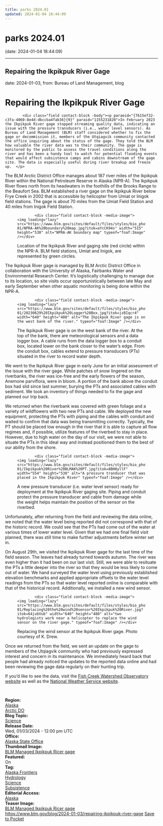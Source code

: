 ```yaml
---
title: parks 2024.01
updated: 2024-01-04 18:44:09
---
```


# parks 2024.01

(date: 2024-01-04 18:44:09)

---

## Repairing the Ikpikpuk River Gage

date: 2024-01-03, from: Bureau of Land Management, blog

<div class="field contact-block -title"><h1>Repairing the Ikpikpuk River Gage</h1></div>
      




  

            <div class="field contact-block -body"><p paraeid="{7615ef32-c3fa-4060-8e4d-dbccba4fab36}{9}" paraid="1155231820">In February 2023 the Ikpikpuk River gage stopped streaming quality data, indicating an issue with the pressure transducers (i.e., water level sensors). As Bureau of Land Management (BLM) staff considered whether to fix the gage or decommission it, members of the Utqiagvik community contacted the office inquiring about the status of the gage. They told the BLM how valuable the river data was to their community. The gage is monitored by the public to assess the travel conditions along the river and has been a handy tool to watch for potential flooding events that would affect subsistence camps and cabins downstream of the gage site. The data is especially useful during river breakup and freeze up.  </p>

<p paraeid="{577b156c-8d0c-47df-ba9a-a665d6e76d55}{212}" paraid="1260451055">The BLM Arctic District Office manages about 187 river miles of the Ikpikpuk River within the National Petroleum Reserve in Alaska (NPR-A). The Ikpikpuk River flows north from its headwaters in the foothills of the Brooks Range to the Beaufort Sea. BLM established a river gage on the Ikpikpuk River below Frye Creek in 2002 that is accessible by helicopter from Umiat or Inigok field stations. The gage is about 70 miles from the Umiat Field Station and 40 miles from Inigok Field Station. </p>

<figure role="group"><div data-embed-button="embed_image" data-entity-embed-display="view_mode:media.wysiwyg_embed" data-entity-type="media" data-entity-uuid="cb37263b-e3a3-4281-b088-01dc3232d360" data-langcode="en" data-entity-embed-display-settings="[]" class="embedded-entity"><div>
  
  




  

            <div class="field contact-block -media-image">  <img loading="lazy" src="https://www.blm.gov/sites/default/files/styles/bio_photo/public/images/2024-01/NPRA-AK%20boundary%20map.jpg?itok=aYcCK94s" width="515" height="530" alt="NPRA-AK boundary map" typeof="foaf:Image" /></div>
      
</div>
</div>
<figcaption>Location of the Ikpikpuk River and gaging site (red circle) within the NPR-A. BLM field stations, Umiat and Inigok, are represented by green circles.</figcaption></figure><p paraeid="{a1a53f25-7c48-4975-a251-b6fde374a811}{21}" paraid="1866066542">The Ikpikpuk River gage is managed by BLM Arctic District Office in collaboration with the University of Alaska, Fairbanks Water and Environmental Research Center. It’s logistically challenging to manage due to its location, so site visits occur opportunistically between late May and early September when other aquatic monitoring is being done within the NPR-A.</p>

<figure role="group"><div data-embed-button="embed_image" data-entity-embed-display="view_mode:media.wysiwyg_embed" data-entity-type="media" data-entity-uuid="c6c73755-2031-4c30-8ef5-296197753b6d" data-langcode="en" data-entity-embed-display-settings="[]" class="embedded-entity"><div>
  
  




  

            <div class="field contact-block -media-image">  <img loading="lazy" src="https://www.blm.gov/sites/default/files/styles/bio_photo/public/images/2024-01/20230629%20Ikpikpuk%20Logger%20Box.jpg?itok=jzBIqcr4" width="640" height="480" alt="The Ikpikpuk River gage is on the west bank of the river." typeof="foaf:Image" /></div>
      
</div>
</div>
<figcaption>The Ikpikpuk River gage is on the west bank of the river. At the top of the bank, there are meteorological sensors and a data logger box. A cable runs from the data logger box to a conduit box, located lower on the bank closer to the water’s edge. From the conduit box, cables extend to pressure transducers (PTs) situated in the river to record water depth.</figcaption></figure><p paraeid="{78d2545c-2ef2-4c81-b63d-952d14646403}{97}" paraid="1866066542">We went to the Ikpikpuk River gage in early June for an initial assessment of the issue with the river gage. While patches of snow lingered on the riverbanks, the river was ice-free and the early flowers of the season, Anemone parviflora, were in bloom. A portion of the bank above the conduit box had slid since last summer, burying the PTs and associated cables with sediment. We took an inventory of things needed to fix the gage and planned our trip back.   </p>

<p paraeid="{78d2545c-2ef2-4c81-b63d-952d14646403}{163}" paraid="1100428544">We returned when the riverbank was covered with green foliage and a variety of wildflowers with two new PTs and cable. We deployed the new equipment, protecting the PTs with piping and the cables with conduit and waited to confirm that data was being transmitting correctly. Typically, the PT should be placed low enough in the river that it is able to capture all flow regimes and, if possible, utilize features of the riverbed to stay in place. However, due to high water on the day of our visit, we were not able to situate the PTs in this ideal way and instead positioned them to the best of our ability from the shore. </p>

<figure role="group"><div data-embed-button="embed_image" data-entity-embed-display="view_mode:media.wysiwyg_embed" data-entity-type="media" data-entity-uuid="00585e4f-cfe9-453f-86ce-b4ede139013a" data-langcode="en" data-entity-embed-display-settings="[]" class="embedded-entity"><div>
  
  




  

            <div class="field contact-block -media-image">  <img loading="lazy" src="https://www.blm.gov/sites/default/files/styles/bio_photo/public/images/2024-01/Ikpikpuk%20River%20BLMAK%20PT.jpg?itok=8BH0yllF" width="554" height="530" alt="A pressure tranducer that was placed in the Ikpikpuk River" typeof="foaf:Image" /></div>
      
</div>
</div>
<figcaption>A new pressure transducer (i.e. water level sensor) ready for deployment at the Ikpikpuk River gaging site. Piping and conduit protect the pressure transducer and cable from damage while the weight helps maintain the position of the sensor on the riverbed.</figcaption></figure><p paraeid="{6a0bd124-a95b-456e-979e-af9527e50c36}{7}" paraid="217454340">Unfortunately, after returning from the field and reviewing the data online, we noted that the water level being reported did not correspond with that of the historic record. We could see that the PTs had come out of the water at various times of lower water level. Given that we had one final field visit planned, there was still time to make further adjustments before winter set in. </p>

<p paraeid="{6a0bd124-a95b-456e-979e-af9527e50c36}{49}" paraid="724949401">On August 29th, we visited the Ikpikpuk River gage for the last time of the field season. The leaves had already turned towards autumn. The river was even higher than it had been on our last visit. Still, we were able to resituate the PTs a little deeper into the river so that they would be less likely to come out of water. We hand surveyed the water level using previously established elevation benchmarks and applied appropriate offsets to the water level readings from the PTs so that water level reported online is comparable with that of the historical record. Additionally, we installed a new wind sensor.  </p>

<figure role="group"><div data-embed-button="embed_image" data-entity-embed-display="view_mode:media.wysiwyg_embed" data-entity-type="media" data-entity-uuid="ce998cb4-9b8b-46f8-a656-365a00878c49" data-langcode="en" data-entity-embed-display-settings="[]" class="embedded-entity"><div>
  
  




  

            <div class="field contact-block -media-image">  <img loading="lazy" src="https://www.blm.gov/sites/default/files/styles/bio_photo/public/images/2024-01/Replacing%20the%20wind%20sensor%20Ikpikpuk%20River.jpg?itok=64jubVub" width="640" height="480" alt="two hydrologists work near a helicopter to replace the wind sensor on the river gage." typeof="foaf:Image" /></div>
      
</div>
</div>
<figcaption>Replacing the wind sensor at the Ikpikpuk River gage. Photo courtesy of K. Drew.</figcaption></figure><p paraeid="{6a0bd124-a95b-456e-979e-af9527e50c36}{165}" paraid="463884885">Once we returned from the field, we sent an update on the gage to members of the Utqiagvik community who had previously expressed interest and concern in its maintenance. We immediately heard back that people had already noticed the updates to the reported data online and had been reviewing the gage data regularly on their hunting trip. </p>

<p paraeid="{6a0bd124-a95b-456e-979e-af9527e50c36}{181}" paraid="538889652">If you’d like to see the data, visit the <a href="https://ine.uaf.edu/werc/projects/npra-hydrology/ikpikpuk.aspx" target="_blank">Fish Creek Watershed Observatory website</a> as well as the <a href="https://water.weather.gov/ahps2/hydrograph.php?wfo=pafg3&gage=ikpa2" target="_blank">National Weather Service website</a>. </p>

<p paraeid="{a1a53f25-7c48-4975-a251-b6fde374a811}{198}" paraid="724949401">   </p>
</div>
      




  

  <div class="field contact-block -region">
    <div><strong>Region:</strong> </div>
          <div>
              <div><a href="https://www.blm.gov/region/alaska" hreflang="en">Alaska</a></div>
          <div><a href="https://www.blm.gov/region/arctic-do" hreflang="en">Arctic DO</a></div>
              </div>
      </div>





  

<div class="blog-topics">
    <div class="field contact-block -blog-topic">
      <div><strong>Blog Topic:</strong> </div>
                    <div class="blog-topic"><a href="https://www.blm.gov/blog-topic/science" hreflang="en">Science</a></div>
                </div>
  </div>





  

  <div class="field contact-block -release-date">
    <div><strong>Release Date:</strong> </div>
              <div><time datetime="2024-01-03T12:00:00Z">Wed, 01/03/2024 - 12:00 pm UTC</time></div>
          </div>





  

  <div class="field contact-block -office">
    <div><strong>Office:</strong> </div>
              <div><a href="https://www.blm.gov/office/alaska-state-office" hreflang="en">Alaska State Office</a></div>
          </div>





  

  <div class="field contact-block -thumbnail-image">
    <div><strong>Thumbnail Image:</strong> </div>
              <div><a href="https://www.blm.gov/media/46378/edit" hreflang="en">BLM Managed Ikpikpuk Ricer gage</a></div>
          </div>





  

  <div class="field contact-block -featured">
    <div><strong>Featured:</strong> </div>
              <div>On</div>
          </div>





  

<div class="blog-tags">
    <div class="field contact-block -tag">
      <div><strong>Tag:</strong> </div>
              <div>
                    <div><a href="https://www.blm.gov/tag/alaska-frontiers" hreflang="en">Alaska Frontiers</a></div>
              <div><a href="https://www.blm.gov/tag/hydrology" hreflang="en">Hydrology</a></div>
              <div><a href="https://www.blm.gov/tag/science" hreflang="en">Science</a></div>
              <div><a href="https://www.blm.gov/tag/subsistence" hreflang="en">Subsistence</a></div>
                    </div>
          </div>
  </div>





  

  <div class="field contact-block -editorial-access">
    <div><strong>Editorial Access:</strong> </div>
          <div>
              <div><a href="https://www.blm.gov/editorial-access/alaska" hreflang="en">Alaska</a></div>
              </div>
      </div>





  

  <div class="field contact-block -teaser-image">
    <div><strong>Teaser Image:</strong> </div>
              <div><a href="https://www.blm.gov/media/46378/edit" hreflang="en">BLM Managed Ikpikpuk Ricer gage</a></div>
          </div>

<span class="feed-item-link">
<a href="https://www.blm.gov/blog/2024-01-03/repairing-ikpikpuk-river-gage">https://www.blm.gov/blog/2024-01-03/repairing-ikpikpuk-river-gage</a> <a href="https://getpocket.com/save" class="pocket-btn" data-lang="en" data-save-url="https://www.blm.gov/blog/2024-01-03/repairing-ikpikpuk-river-gage">Save to Pocket</a>
</span>



<script type="text/javascript">!function(d,i){if(!d.getElementById(i)){var j=d.createElement("script");j.id=i;j.src="https://widgets.getpocket.com/v1/j/btn.js?v=1";var w=d.getElementById(i);d.body.appendChild(j);}}(document,"pocket-btn-js");</script>

